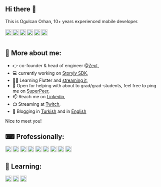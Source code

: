 ## Hi there 👋

This is Ogulcan Orhan, 10+ years experienced mobile developer.
<br /><br />
<a href="https://linkedin.com/in/ogulcanor" target="_blank">
  <img align="left" alt="Linkedin" width="20px" src="https://cdn.jsdelivr.net/npm/simple-icons@3.12.2/icons/linkedin.svg" />
</a>
<a href="https://medium.com/@ogulcan" target="_blank">
  <img align="left" alt="Medium" width="20px" src="https://cdn.jsdelivr.net/npm/simple-icons@3.12.2/icons/medium.svg" />
</a>
<a href="https://ogulcanorhan.com" target="_blank">
  <img align="left" alt="Medium" width="20px" src="https://cdn.jsdelivr.net/npm/simple-icons@3.12.2/icons/wordpress.svg" />
</a>
<a href="https://twitter.com/ogulcanor" target="_blank">
  <img align="left" alt="Twitter" width="20px" src="https://cdn.jsdelivr.net/npm/simple-icons@3.12.2/icons/twitter.svg" />
</a>
<a href="https://twitch.com/ogulcanorhan" target="_blank">
  <img align="left" alt="Twitch" width="20px" src="https://cdn.jsdelivr.net/npm/simple-icons@3.12.2/icons/twitch.svg" />
</a>
<a href="https://superpeer.com/ogulcanor" target="_blank">
  <img align="left" alt="SuperPeer (bilingual)" width="20px" src="https://cdn.jsdelivr.net/npm/simple-icons@3.12.2/icons/zoom.svg" />
</a>
<br />
<br />
## 🧐  More about me:

- 👉  co-founder & head of engineer @[Zext](https://www.linkedin.com/company/zext/),
- 💻  currently working on [Storyly SDK](https://github.com/Netvent/storyly-mobile),
- 👨‍💻  Learning Flutter and [streaming it](https://twitch.tv/ogulcanorhan),
- 💬  Open for helping with about to grad/grad-students, feel free to ping me on [SuperPeer](https://superpeer.com/ogulcanor),
- 📫  Reach me on [Linkedin](https://linkedin.com/in/ogulcanorhan),
- 📺  Streaming at [Twitch](https://twitch.tv/ogulcanorhan),
- 📒  Blogging in [Turkish](https://ogulcanorhan.com) and in [English](https://medium.com/ogulcan)

Nice to meet you!

## ⌨  Professionally:  
<code><img height="20" src="https://cdn.jsdelivr.net/npm/simple-icons@3.12.2/icons/swift.svg"></code>
<code><img height="20" src="https://cdn.jsdelivr.net/npm/simple-icons@3.12.2/icons/kotlin.svg"></code>
<code><img height="20" src="https://cdn.jsdelivr.net/npm/simple-icons@3.12.2/icons/java.svg"></code>
<code><img height="20" src="https://cdn.jsdelivr.net/npm/simple-icons@3.12.2/icons/objectivec.svg"></code>
<code><img height="20" src="https://cdn.jsdelivr.net/npm/simple-icons@3.12.2/icons/javascript.svg"></code>
<code><img height="20" src="https://cdn.jsdelivr.net/npm/simple-icons@3.12.2/icons/php.svg"></code>
<code><img height="20" src="https://cdn.jsdelivr.net/npm/simple-icons@3.12.2/icons/mysql.svg"></code>
<code><img height="20" src="https://cdn.jsdelivr.net/npm/simple-icons@3.12.2/icons/wordpress.svg"></code>
<code><img height="20" src="https://cdn.jsdelivr.net/npm/simple-icons@3.12.2/icons/git.svg"></code>

## 👶  Learning:
<code><img height="20" src="https://cdn.jsdelivr.net/npm/simple-icons@3.12.2/icons/flutter.svg"></code>
<code><img height="20" src="https://cdn.jsdelivr.net/npm/simple-icons@3.12.2/icons/node-dot-js.svg"></code>
<code><img height="20" src="https://cdn.jsdelivr.net/npm/simple-icons@3.12.2/icons/vue-dot-js.svg"></code>
